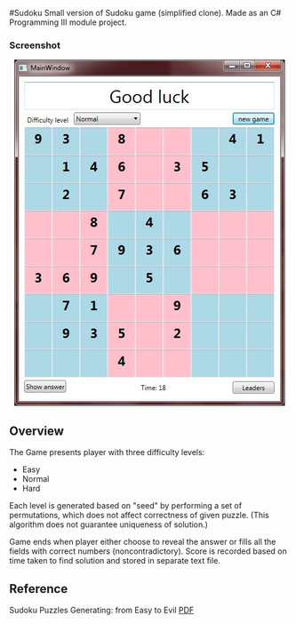 #Sudoku
Small version of Sudoku game (simplified clone).
Made as an C# Programming III module project.

### Screenshot

<p align="center">
  <img src="screenshot.JPG" alt="Screenshot"/>
</p>

## Overview

The Game presents player with three difficulty levels:
- Easy
- Normal
- Hard

Each level is generated based on "seed" by performing a set of permutations, which does not affect correctness of given puzzle. (This algorithm does not guarantee uniqueness of solution.)

Game ends when player either choose to reveal the answer or fills all the fields with correct numbers (noncontradictory). Score is recorded based on time taken to find solution and stored in separate text file.

## Reference
Sudoku Puzzles Generating: from Easy to Evil [PDF](http://zhangroup.aporc.org/images/files/Paper_3485.pdf)
